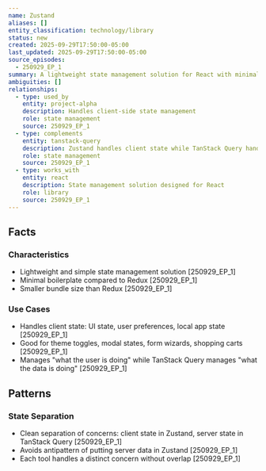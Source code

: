 ```yaml
---
name: Zustand
aliases: []
entity_classification: technology/library
status: new
created: 2025-09-29T17:50:00-05:00
last_updated: 2025-09-29T17:50:00-05:00
source_episodes:
  - 250929_EP_1
summary: A lightweight state management solution for React with minimal boilerplate. Selected for Project Alpha to handle client-side state like UI state, user preferences, and local app state.
ambiguities: []
relationships:
  - type: used_by
    entity: project-alpha
    description: Handles client-side state management
    role: state management
    source: 250929_EP_1
  - type: complements
    entity: tanstack-query
    description: Zustand handles client state while TanStack Query handles server state
    role: state management
    source: 250929_EP_1
  - type: works_with
    entity: react
    description: State management solution designed for React
    role: library
    source: 250929_EP_1
---
```


## Facts

### Characteristics
- Lightweight and simple state management solution [250929_EP_1]
- Minimal boilerplate compared to Redux [250929_EP_1]
- Smaller bundle size than Redux [250929_EP_1]

### Use Cases
- Handles client state: UI state, user preferences, local app state [250929_EP_1]
- Good for theme toggles, modal states, form wizards, shopping carts [250929_EP_1]
- Manages "what the user is doing" while TanStack Query manages "what the data is doing" [250929_EP_1]

## Patterns

### State Separation
- Clean separation of concerns: client state in Zustand, server state in TanStack Query [250929_EP_1]
- Avoids antipattern of putting server data in Zustand [250929_EP_1]
- Each tool handles a distinct concern without overlap [250929_EP_1]